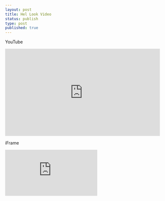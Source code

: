 ```yaml
---
layout: post
title: Hel Look Video
status: publish
type: post
published: true
---
```


YouTube

<style>.embed-container { position: relative; padding-bottom: 56.25%; height: 0; overflow: hidden; max-width: 100%; } .embed-container iframe, .embed-container object, .embed-container embed { position: absolute; top: 0; left: 0; width: 100%; height: 100%; }</style><div class='embed-container'><iframe src='https://www.youtube.com/embed/dON0m7oQFv8' frameborder='0' allowfullscreen></iframe></div>

iFrame
<iframe src='http://alistapart.com/article/responsive-web-design/' style='border:0'></iframe>
